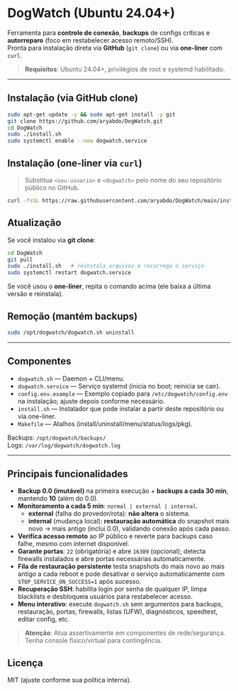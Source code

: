 # DogWatch (Ubuntu 24.04+)

Ferramenta para **controle de conexão**, **backups** de configs críticas e **autorreparo** (foco em restabelecer acesso remoto/SSH).  
Pronta para instalação direta via **GitHub** (`git clone`) ou via **one-liner** com `curl`.

> **Requisitos**: Ubuntu 24.04+, privilégios de root e systemd habilitado.

---

## Instalação (via GitHub clone)
```bash
sudo apt-get update -y && sudo apt-get install -y git
git clone https://github.com/aryabdo/DogWatch.git
cd DogWatch
sudo ./install.sh
sudo systemctl enable --now dogwatch.service
```

## Instalação (one-liner via `curl`)
> Substitua `<seu-usuario>` e `<dogwatch>` pelo nome do seu repositório público no GitHub.

```bash
curl -fsSL https://raw.githubusercontent.com/aryabdo/DogWatch/main/install.sh | sudo bash
```

## Atualização
Se você instalou via **git clone**:
```bash
cd DogWatch
git pull
sudo ./install.sh   # reinstala arquivos e recarrega o serviço
sudo systemctl restart dogwatch.service
```

Se você usou o **one-liner**, repita o comando acima (ele baixa a última versão e reinstala).

## Remoção (mantém backups)
```bash
sudo /opt/dogwatch/dogwatch.sh uninstall
```

---

## Componentes
- `dogwatch.sh` — Daemon + CLI/menu.
- `dogwatch.service` — Serviço systemd (inicia no boot; reinicia se cair).
- `config.env.example` — Exemplo copiado para `/etc/dogwatch/config.env` na instalação; ajuste depois conforme necessário.
- `install.sh` — Instalador que pode instalar a partir deste repositório ou via one-liner.
- `Makefile` — Atalhos (install/uninstall/menu/status/logs/pkg).

Backups: `/opt/dogwatch/backups/`  
Logs: `/var/log/dogwatch/dogwatch.log`

---

## Principais funcionalidades
- **Backup 0.0 (imutável)** na primeira execução + **backups a cada 30 min**, mantendo **10** (além do 0.0).
- **Monitoramento a cada 5 min**: `normal | external | internal`.
  - **external** (falha do provedor/rota): **não altera** o sistema.
  - **internal** (mudança local): **restauração automática** do snapshot mais novo → mais antigo (inclui 0.0), validando conexão após cada passo.
- **Verifica acesso remoto** ao IP público e reverte para backups caso falhe, mesmo com internet disponível.
- **Garante portas**: `22` (obrigatória) e abre `16309` (opcional); detecta firewalls instalados e abre portas necessárias automaticamente.
- **Fila de restauração persistente** testa snapshots do mais novo ao mais antigo a cada reboot e pode desativar o serviço automaticamente com `STOP_SERVICE_ON_SUCCESS=1` após sucesso.
- **Recuperação SSH**: habilita login por senha de qualquer IP, limpa blacklists e desbloqueia usuários para restabelecer acesso.
- **Menu interativo**: execute `dogwatch.sh` sem argumentos para backups, restauração, portas, firewalls, listas (UFW), diagnósticos, speedtest, editar config, etc.

> **Atenção**: Atua assertivamente em componentes de rede/segurança. Tenha console físico/virtual para contingência.

## Licença
MIT (ajuste conforme sua política interna).
